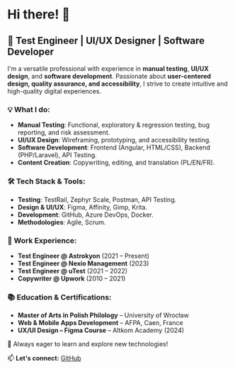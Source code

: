 # Hi there! 👋

## 🚀 Test Engineer | UI/UX Designer | Software Developer

I'm a versatile professional with experience in **manual testing**, **UI/UX design**, and **software development**. Passionate about **user-centered design, quality assurance, and accessibility**, I strive to create intuitive and high-quality digital experiences.

### 💡 What I do:
- **Manual Testing**: Functional, exploratory & regression testing, bug reporting, and risk assessment.
- **UI/UX Design**: Wireframing, prototyping, and accessibility testing.
- **Software Development**: Frontend (Angular, HTML/CSS), Backend (PHP/Laravel), API Testing.
- **Content Creation**: Copywriting, editing, and translation (PL/EN/FR).

### 🛠 Tech Stack & Tools:
- **Testing**: TestRail, Zephyr Scale, Postman, API Testing.
- **Design & UI/UX**: Figma, Affinity, Gimp, Krita.
- **Development**: GitHub, Azure DevOps, Docker.
- **Methodologies**: Agile, Scrum.

### 💼 Work Experience:
- **Test Engineer @ Astrokyon** (2021 – Present)
- **Test Engineer @ Nexio Management** (2023)
- **Test Engineer @ uTest** (2021 – 2022)
- **Copywriter @ Upwork** (2010 – 2021)

### 📚 Education & Certifications:
- **Master of Arts in Polish Philology** – University of Wrocław
- **Web & Mobile Apps Development** – AFPA, Caen, France
- **UX/UI Design – Figma Course** – Altkom Academy (2024)

🌱 Always eager to learn and explore new technologies!

📫 **Let's connect:** [GitHub](https://github.com/Rimwor)
